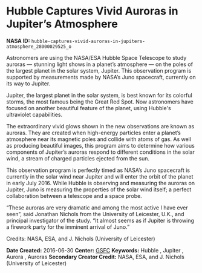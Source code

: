 # Hubble Captures Vivid Auroras in Jupiter’s Atmosphere

**NASA ID:** `hubble-captures-vivid-auroras-in-jupiters-atmosphere_28000029525_o`

Astronomers are using the NASA/ESA Hubble Space Telescope to study auroras — stunning light
shows in a planet’s atmosphere — on the poles of the largest planet in the solar system, 
Jupiter. This observation program is supported by measurements made by NASA’s Juno spacecraft, 
currently on its way to Jupiter.

Jupiter, the largest planet in the solar system, is best known for its colorful storms, the 
most famous being the Great Red Spot. Now astronomers have focused on another beautiful feature 
of the planet, using Hubble's ultraviolet capabilities.

The extraordinary vivid glows shown in the new observations are known as auroras. They are 
created when high-energy particles enter a planet’s atmosphere near its magnetic poles and 
collide with atoms of gas. As well as producing beautiful images, this program aims to 
determine how various components of Jupiter’s auroras respond to different conditions in the 
solar wind, a stream of charged particles ejected from the sun.

This observation program is perfectly timed as NASA’s Juno spacecraft is currently in the 
solar wind near Jupiter and will enter the orbit of the planet in early July 2016. While Hubble 
is observing and measuring the auroras on Jupiter, Juno is measuring the properties of the solar 
wind itself; a perfect collaboration between a telescope and a space probe.

“These auroras are very dramatic and among the most active I have ever seen”, said Jonathan 
Nichols from the University of Leicester, U.K., and principal investigator of the study. 
“It almost seems as if Jupiter is throwing a firework party for the imminent arrival of Juno.”

Credits: NASA, ESA, and J. Nichols (University of Leicester)

**Date Created:** 2016-06-30
**Center:** [GSFC](https://www.nasa.gov/centers/goddard/home/index.html)
**Keywords:** Hubble , Jupiter , Aurora , Auroras
**Secondary Creator Credit:** NASA, ESA, and J. Nichols (University of Leicester)

